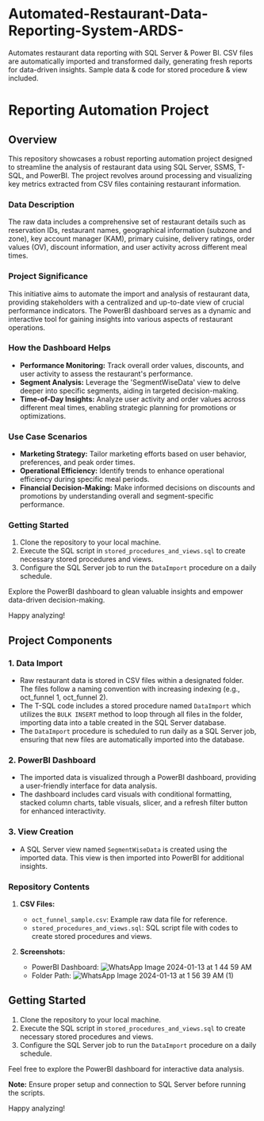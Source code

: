 # Automated-Restaurant-Data-Reporting-System-ARDS-
Automates restaurant data reporting with SQL Server &amp; Power BI. CSV files are automatically imported and transformed daily, generating fresh reports for data-driven insights. Sample data &amp; code for stored procedure &amp; view included.

# Reporting Automation Project

## Overview
This repository showcases a robust reporting automation project designed to streamline the analysis of restaurant data using SQL Server, SSMS, T-SQL, and PowerBI. The project revolves around processing and visualizing key metrics extracted from CSV files containing restaurant information.

### Data Description
The raw data includes a comprehensive set of restaurant details such as reservation IDs, restaurant names, geographical information (subzone and zone), key account manager (KAM), primary cuisine, delivery ratings, order values (OV), discount information, and user activity across different meal times.

### Project Significance
This initiative aims to automate the import and analysis of restaurant data, providing stakeholders with a centralized and up-to-date view of crucial performance indicators. The PowerBI dashboard serves as a dynamic and interactive tool for gaining insights into various aspects of restaurant operations.

### How the Dashboard Helps
- **Performance Monitoring:** Track overall order values, discounts, and user activity to assess the restaurant's performance.
- **Segment Analysis:** Leverage the 'SegmentWiseData' view to delve deeper into specific segments, aiding in targeted decision-making.
- **Time-of-Day Insights:** Analyze user activity and order values across different meal times, enabling strategic planning for promotions or optimizations.

### Use Case Scenarios
- **Marketing Strategy:** Tailor marketing efforts based on user behavior, preferences, and peak order times.
- **Operational Efficiency:** Identify trends to enhance operational efficiency during specific meal periods.
- **Financial Decision-Making:** Make informed decisions on discounts and promotions by understanding overall and segment-specific performance.


### Getting Started
1. Clone the repository to your local machine.
2. Execute the SQL script in `stored_procedures_and_views.sql` to create necessary stored procedures and views.
3. Configure the SQL Server job to run the `DataImport` procedure on a daily schedule.

Explore the PowerBI dashboard to glean valuable insights and empower data-driven decision-making.

Happy analyzing!

## Project Components

### 1. Data Import
- Raw restaurant data is stored in CSV files within a designated folder. The files follow a naming convention with increasing indexing (e.g., oct_funnel 1, oct_funnel 2).
- The T-SQL code includes a stored procedure named `DataImport` which utilizes the `BULK INSERT` method to loop through all files in the folder, importing data into a table created in the SQL Server database.
- The `DataImport` procedure is scheduled to run daily as a SQL Server job, ensuring that new files are automatically imported into the database.

### 2. PowerBI Dashboard
- The imported data is visualized through a PowerBI dashboard, providing a user-friendly interface for data analysis.
- The dashboard includes card visuals with conditional formatting, stacked column charts, table visuals, slicer, and a refresh filter button for enhanced interactivity.

### 3. View Creation
- A SQL Server view named `SegmentWiseData` is created using the imported data. This view is then imported into PowerBI for additional insights.

### Repository Contents
1. **CSV Files:**
    - `oct_funnel_sample.csv`: Example raw data file for reference.
    - `stored_procedures_and_views.sql`: SQL script file with codes to create stored procedures and views.

2. **Screenshots:**
   - PowerBI Dashboard: ![WhatsApp Image 2024-01-13 at 1 44 59 AM](https://github.com/AritraRick/Automated-Restaurant-Data-Reporting-System-ARDS-/assets/156344506/81150394-f419-4aed-bf3a-1006a3e92fe8)
   - Folder Path: ![WhatsApp Image 2024-01-13 at 1 56 39 AM (1)](https://github.com/AritraRick/Automated-Restaurant-Data-Reporting-System-ARDS-/assets/156344506/44a16f26-ce79-4ad3-be66-4ed95c417080)

## Getting Started
1. Clone the repository to your local machine.
2. Execute the SQL script in `stored_procedures_and_views.sql` to create necessary stored procedures and views.
3. Configure the SQL Server job to run the `DataImport` procedure on a daily schedule.

Feel free to explore the PowerBI dashboard for interactive data analysis.


**Note:** Ensure proper setup and connection to SQL Server before running the scripts.

Happy analyzing!
